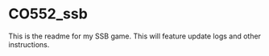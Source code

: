 # CO552_ssb
This is the readme for my SSB game. This will feature update logs and other instructions.

